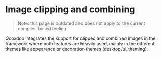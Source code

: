 # Image clipping and combining

> Note: this page is outdated and does not apply to the current compiler-based tooling

Qooxdoo integrates the support for clipped and combined images in the framework
where both features are heavily used, mainly in the different themes like
appearance or decoration themes (desktop/ui_theming).

